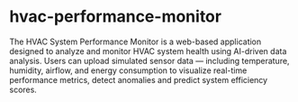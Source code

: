 # hvac-performance-monitor
The HVAC System Performance Monitor is a web-based application designed to analyze and monitor HVAC system health using AI-driven data analysis. Users can upload simulated sensor data — including temperature, humidity, airflow, and energy consumption  to visualize real-time performance metrics, detect anomalies and predict system efficiency scores.
